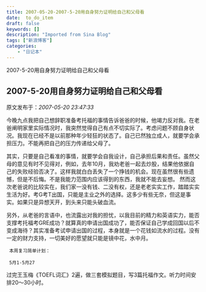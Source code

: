 ```yaml
---
title: 2007-05-20-2007-5-20用自身努力证明给自己和父母看
date:  to_do_item
draft: false
keywords: []
description: "Imported from Sina Blog"
tags: ["新浪博客"]
categories: 
    - "日记本"
---
```

2007-5-20用自身努力证明给自己和父母看
## 2007-5-20用自身努力证明给自己和父母看

 原文发布于：*2007-05-20 23:47:33*

  
今晚九点我把自己想辞职准备考托福的事情告诉爸爸的时候，他竭力反对我。在老爸阐明家里实际情况时，我突然觉得自己有点不切实际了。考虑问题不顾自身状况。我现在已经不是以前那种年少轻狂的状态了。自己已然独立成人，就要学会承担压力。不能再把自己的压力传递给父母了。

 
其实，只要是自己看准的事情，就要学会自我设计，自己承担后果和责任。虽然父母的意见有时不见得对，例如，去年10月，我劝老爸一起去炒股，结果他依据自己的失败经验否决了。这样我就白白丢失了一个挣钱的机会。现在虽然很有些遗憾，但是不后悔。不是我能力范围内应该得到的东西，我就不能去妄想。
然而这次老爸说的比较实在，我们家一没有钱、二没有权，还是老老实实工作，踏踏实实生活为好。考G考T出国，只能是主业之外的选择。这多少有些无奈，但这是事实。如果只是异想天开，到头来只能头破血流。

  
另外，从老爸的言语中，也流露出对我的担忧，以我目前的精力和英语实力，能否支撑考托福考GRE成功？就算真的申请出国成功了，能否保证自己学成回国以后不变成海待？其实准备考试申请出国的过程，本身就是一个花钱如流水的过程。没有一定的财力支持，一切美好的愿望就只能是镜中花，水中月。

     本周复习简单计划：

     5月1-5月27

     
过完王玉梅《TOEFL词汇》2遍，做三套模拟题目，写3篇托福作文。听力时间安排20～30小时。

     

 


